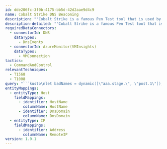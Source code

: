 ```yaml
---
id: dde206fc-3f0b-4175-bb5d-42d2aae9d4c9
name: Cobalt Strike DNS Beaconing
description: "'Cobalt Strike is a famous Pen Test tool that is used by pen testers as well as attackers alike To compromise an environment. \n The query tries to detect suspicious DNS queries known from Cobalt Strike beacons.\n"
description-detailed: "'Cobalt Strike is a famous Pen Test tool that is used by pen testers as well as attackers alike To compromise an environment. \n The query tries to detect suspicious DNS queries known from Cobalt Strike beacons.\n This is based out of sigma rules described here: https://github.com/Neo23x0/sigma/blob/master/rules/network/net_mal_dns_cobaltstrike.yml'\n"
requiredDataConnectors:
  - connectorId: DNS
    dataTypes:
      - DnsEvents
  - connectorId: AzureMonitor(VMInsights)
    dataTypes:
      - VMConnection
tactics:
  - CommandAndControl
relevantTechniques:
  - T1568
  - T1008
query: "```kusto\nlet badNames = dynamic([\"aaa.stage.\", \"post.1\"]);\n(union isfuzzy=true\n(DnsEvents \n| where Name has_any (badNames)\n| extend Domain = Name, SourceIp = ClientIP, RemoteIP = todynamic(IPAddresses)\n| mvexpand RemoteIP\n| extend RemoteIP = tostring(RemoteIP)),\n(VMConnection\n| where isnotempty(RemoteDnsCanonicalNames) \n| parse RemoteDnsCanonicalNames with * '[\"' DNSName '\"]' *\n| where DNSName has_any (badNames)\n| extend Domain = DNSName, RemoteIP = RemoteIp\n))\n| summarize StartTimeUtc = min(TimeGenerated), EndTimeUtc = max(TimeGenerated) by Domain, SourceIp, RemoteIP, Computer\n| extend timestamp = StartTimeUtc, HostName = split(Computer, '.', 0)[0], DnsDomain = strcat_array(array_slice(split(Computer, '.'), 1, -1), '.')\n| extend Host_0_HostName = HostName\n| extend Host_0_DnsDomain = DnsDomain\n| extend IP_0_Address = RemoteIP\n```"
entityMappings:
  - entityType: Host
    fieldMappings:
      - identifier: HostName
        columnName: HostName
      - identifier: DnsDomain
        columnName: DnsDomain
  - entityType: IP
    fieldMappings:
      - identifier: Address
        columnName: RemoteIP
version: 1.0.1
---
```


